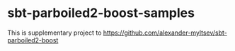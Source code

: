 sbt-parboiled2-boost-samples
============================

This is supplementary project to https://github.com/alexander-myltsev/sbt-parboiled2-boost
